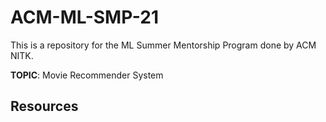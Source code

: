 # ACM-ML-SMP-21

This is a repository for the ML Summer Mentorship Program done by ACM NITK.

**TOPIC**: Movie Recommender System

## Resources

